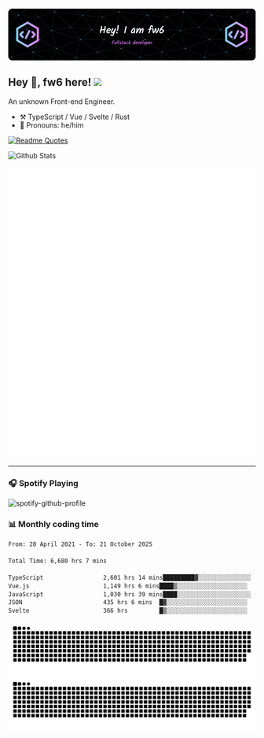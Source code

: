 ![Header](github-header-image.png)

## Hey 👋, fw6 here! <img src="https://github.githubassets.com/images/mona-whisper.gif" height="24" />


An unknown Front-end Engineer.

-   :hammer_and_pick: TypeScript / Vue / Svelte / Rust
-   :man: Pronouns: he/him


[![Readme Quotes](https://quotes-github-readme.vercel.app/api?type=horizontal&theme=algolia)](https://github.com/piyushsuthar/github-readme-quotes)



![Github Stats](https://github-readme-stats.vercel.app/api?username=fw6&bg_color=30,e96443,904e95&title_color=fff&text_color=fff)

![](https://raw.githubusercontent.com/fw6/github-stats-transparent/output/generated/overview.svg)
![](https://raw.githubusercontent.com/fw6/github-stats-transparent/output/generated/languages.svg)


---

### 🎧 Spotify Playing

<!-- ![spotify-github-profile](/img/default.svg) -->

![spotify-github-profile](https://spotify-github-profile.vercel.app/api/view.svg?uid=r6wn4hdvypv0lkzyrj0e0pjct&cover_image=true&theme=default&show_offline=true&background_color=9a10ad&interchange=true&bar_color_cover=true)



### :bar_chart: Monthly coding time 

<!--START_SECTION:waka-->

```txt
From: 28 April 2021 - To: 21 October 2025

Total Time: 6,680 hrs 7 mins

TypeScript                 2,601 hrs 14 mins█████████▓░░░░░░░░░░░░░░░   38.94 %
Vue.js                     1,149 hrs 6 mins████▒░░░░░░░░░░░░░░░░░░░░   17.20 %
JavaScript                 1,030 hrs 39 mins████░░░░░░░░░░░░░░░░░░░░░   15.43 %
JSON                       435 hrs 6 mins  █▓░░░░░░░░░░░░░░░░░░░░░░░   06.51 %
Svelte                     366 hrs         █▒░░░░░░░░░░░░░░░░░░░░░░░   05.48 %
```

<!--END_SECTION:waka-->




![github contribution grid snake animation](https://raw.githubusercontent.com/platane/platane/output/github-contribution-grid-snake-dark.svg#gh-dark-mode-only)![github contribution grid snake animation](https://raw.githubusercontent.com/platane/platane/output/github-contribution-grid-snake.svg#gh-light-mode-only)
